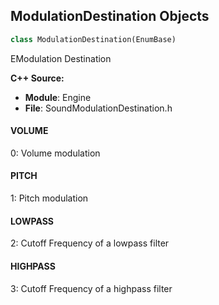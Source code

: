 ## ModulationDestination Objects

```python
class ModulationDestination(EnumBase)
```

EModulation Destination

**C++ Source:**

- **Module**: Engine
- **File**: SoundModulationDestination.h

<a id="unreal.ModulationDestination.VOLUME"></a>

#### VOLUME

0: Volume modulation

<a id="unreal.ModulationDestination.PITCH"></a>

#### PITCH

1: Pitch modulation

<a id="unreal.ModulationDestination.LOWPASS"></a>

#### LOWPASS

2: Cutoff Frequency of a lowpass filter

<a id="unreal.ModulationDestination.HIGHPASS"></a>

#### HIGHPASS

3: Cutoff Frequency of a highpass filter

<a id="unreal.SourceBusChannels"></a>